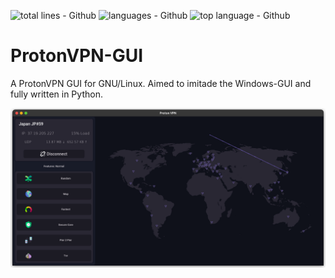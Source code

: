 ![total lines - Github](https://img.shields.io/tokei/lines/github/Nilusink/ProtonVPN-GUI)
![languages - Github](https://img.shields.io/github/languages/count/Nilusink/ProtonVPN-GUI)
![top language - Github](https://img.shields.io/github/languages/top/Nilusink/ProtonVPN-GUI)
# ProtonVPN-GUI
A ProtonVPN GUI for GNU/Linux. Aimed to imitade the Windows-GUI and fully written in Python.

![map screenshot](https://github.com/Nilusink/ProtonVPN-GUI/blob/main/screenshots/ProtonVPN_GUI_2.png?raw=true)
